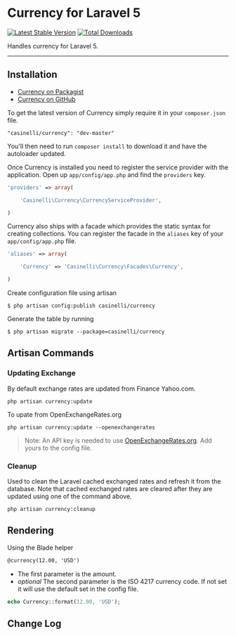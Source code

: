 # Currency for Laravel 5

[![Latest Stable Version](https://poser.pugx.org/casinelli/currency/v/stable.png)](https://packagist.org/packages/casinelli/currency) [![Total Downloads](https://poser.pugx.org/casinelli/currency/downloads.png)](https://packagist.org/packages/casinelli/currency)

Handles currency for Laravel 5.

----------

## Installation

- [Currency on Packagist](https://packagist.org/packages/casinelli/currency)
- [Currency on GitHub](https://github.com/casinelli/laravel-currency)

To get the latest version of Currency simply require it in your `composer.json` file.

~~~
"casinelli/currency": "dev-master"
~~~

You'll then need to run `composer install` to download it and have the autoloader updated.

Once Currency is installed you need to register the service provider with the application. Open up `app/config/app.php` and find the `providers` key.

~~~php
'providers' => array(

    'Casinelli\Currency\CurrencyServiceProvider',

)
~~~

Currency also ships with a facade which provides the static syntax for creating collections. You can register the facade in the `aliases` key of your `app/config/app.php` file.

~~~php
'aliases' => array(

    'Currency' => 'Casinelli\Currency\Facades\Currency',

)
~~~

Create configuration file using artisan

~~~
$ php artisan config:publish casinelli/currency
~~~

Generate the table by running

~~~
$ php artisan migrate --package=casinelli/currency
~~~

## Artisan Commands

### Updating Exchange

By default exchange rates are updated from Finance Yahoo.com.

~~~
php artisan currency:update
~~~

To upate from OpenExchangeRates.org

~~~
php artisan currency:update --openexchangerates
~~~

 > Note: An API key is needed to use [OpenExchangeRates.org](http://OpenExchangeRates.org). Add yours to the config file.

### Cleanup

Used to clean the Laravel cached exchanged rates and refresh it from the database. Note that cached exchanged rates are cleared after they are updated using one of the command above.

~~~
php artisan currency:cleanup
~~~

## Rendering

Using the Blade helper

~~~html
@currency(12.00, 'USD')
~~~

- The first parameter is the amount.
- *optional* The second parameter is the ISO 4217 currency code. If not set it will use the default set in the config file.

~~~php
echo Currency::format(12.00, 'USD');
~~~

## Change Log
